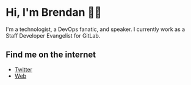 # Hi, I'm Brendan 👨‍💻

I'm a technologist, a DevOps fanatic, and speaker.  I currently work as a Staff Developer Evangelist for GitLab.

## Find me on the internet
- [Twitter](https://twitter.com/olearycrew)
- [Web](https://boleary.dev)
